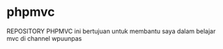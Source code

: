 # phpmvc

REPOSITORY PHPMVC ini bertujuan untuk membantu saya dalam belajar mvc di channel wpuunpas
